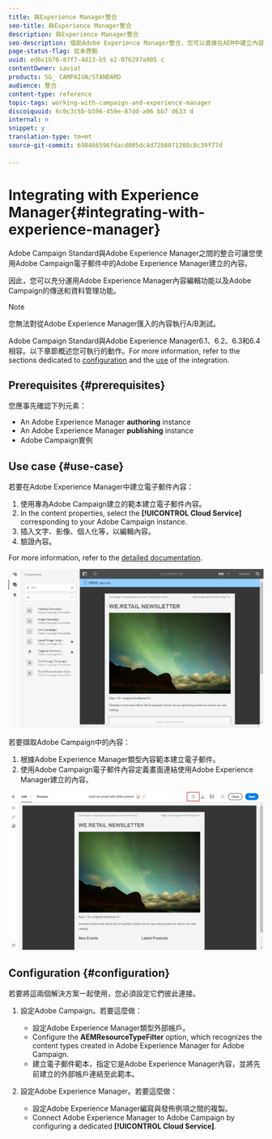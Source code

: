 ```yaml
---
title: 與Experience Manager整合
seo-title: 與Experience Manager整合
description: 與Experience Manager整合
seo-description: 借助Adobe Experience Manager整合，您可以直接在AEM中建立內容，並稍後在Adobe Campaign中使用它。
page-status-flag: 從未啓動
uuid: ed6c1b76-87f7-4d23-b5 e2-076297a905 c
contentOwner: saviat
products: SG_ CAMPAIGN/STANDARD
audience: 整合
content-type: reference
topic-tags: working-with-campaign-and-experience-manager
discoiquuid: 6c0c3c5b-b596-459e-87dd-a06 bb7 d633 d
internal: n
snippet: y
translation-type: tm+mt
source-git-commit: 698466596fdacd005dc4d72b8071208c8c39f77d

---
```



# Integrating with Experience Manager{#integrating-with-experience-manager}

Adobe Campaign Standard與Adobe Experience Manager之間的整合可讓您使用Adobe Campaign電子郵件中的Adobe Experience Manager建立的內容。

因此，您可以充分運用Adobe Experience Manager內容編輯功能以及Adobe Campaign的傳送和資料管理功能。

>[!NOTE]
>
>您無法對從Adobe Experience Manager匯入的內容執行A/B測試。

Adobe Campaign Standard與Adobe Experience Manager6.1、6.2、6.3和6.4相容。以下章節概述您可執行的動作。For more information, refer to the sections dedicated to [configuration](https://helpx.adobe.com/experience-manager/6-4/sites/administering/using/campaignstandard.html) and the [use](https://helpx.adobe.com/experience-manager/6-4/sites/authoring/using/campaign.html) of the integration.

## Prerequisites {#prerequisites}

您應事先確認下列元素：

* An Adobe Experience Manager **authoring** instance
* An Adobe Experience Manager **publishing** instance
* Adobe Campaign實例

## Use case {#use-case}

若要在Adobe Experience Manager中建立電子郵件內容：

1. 使用專為Adobe Campaign建立的範本建立電子郵件內容。
1. In the content properties, select the **[!UICONTROL Cloud Service]** corresponding to your Adobe Campaign instance.
1. 插入文字、影像、個人化等，以編輯內容。
1. 驗證內容。

For more information, refer to the [detailed documentation](https://docs.adobe.com/docs/en/aem/6-2/author/personalization/adobe-campaign/campaign.html).

![](assets/aem_content.png)

若要擷取Adobe Campaign中的內容：

1. 根據Adobe Experience Manager類型內容範本建立電子郵件。
1. 使用Adobe Campaign電子郵件內容定義畫面連結使用Adobe Experience Manager建立的內容。

![](assets/aem_linked_content.png)

## Configuration {#configuration}

若要將這兩個解決方案一起使用，您必須設定它們彼此連接。

1. 設定Adobe Campaign。若要這麼做：

   * 設定Adobe Experience Manager類型外部帳戶。
   * Configure the **AEMResourceTypeFilter** option, which recognizes the content types created in Adobe Experience Manager for Adobe Campaign.
   * 建立電子郵件範本，指定它是Adobe Experience Manager內容，並將先前建立的外部帳戶連結至此範本。

1. 設定Adobe Experience Manager。若要這麼做：

   * 設定Adobe Experience Manager編寫與發佈例項之間的複製。
   * Connect Adobe Experience Manager to Adobe Campaign by configuring a dedicated **[!UICONTROL Cloud Service]**.

